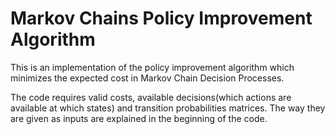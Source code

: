 # Markov Chains Policy Improvement Algorithm

This is an implementation of the policy improvement algorithm which minimizes the expected cost in Markov Chain Decision Processes.

The code requires valid costs, available decisions(which actions are available at which states) and transition probabilities matrices. The way they are given as inputs are explained in the beginning of the code.
